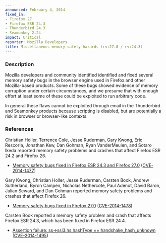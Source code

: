 ```yaml
---
announced: February 4, 2014
fixed_in:
- Firefox 27
- Firefox ESR 24.3
- Thunderbird 24.3
- Seamonkey 2.24
impact: Critical
reporter: Mozilla Developers
title: Miscellaneous memory safety hazards (rv:27.0 / rv:24.3)
---
```


<h3>Description</h3>

<p>Mozilla developers and community identified identified and fixed several
memory safety bugs in the browser engine used in Firefox and other Mozilla-based
products. Some of these bugs showed evidence of memory corruption under certain
circumstances, and we presume that with enough effort at least some of these
could be exploited to run arbitrary code.</p>

<p class="note">In general these flaws cannot be exploited through email in the
Thunderbird and Seamonkey products because scripting is disabled, but are
potentially a risk in browser or browser-like contexts.</p>
<h3>References</h3>

<p>Christian Holler, Terrence Cole, Jesse Ruderman, Gary Kwong, Eric Rescorla,
Jonathan Kew, Dan Gohman, Ryan VanderMeulen, and Sotaro Ikeda
reported memory safety problems and crashes that affect Firefox ESR 24.2 and
Firefox 26.</p>

<ul>
  <li><a href="https://bugzilla.mozilla.org/buglist.cgi?bug_id=921470,937697,951366,953114,945939,950000,950438,925896,937132,936808,945334">
          Memory safety bugs fixed in Firefox ESR 24.3 and Firefox 27.0</a> (<a href="http://cve.mitre.org/cgi-bin/cvename.cgi?name=CVE-2014-1477" class="ex-ref">CVE-2014-1477</a>)</li>
</ul>


<p>Gary Kwong, Christian Holler, Jesse Ruderman, Carsten Book, Andrew
Sutherland, Byron Campen, Nicholas Nethercote, Paul Adenot, David Baron, Julian
Seward, and Dan Gohman reported memory safety problems and crashes that affect
Firefox 26.</p>

<ul>
  <li><a href="https://bugzilla.mozilla.org/buglist.cgi?bug_id=944321,911707,938431,944278,922603,925308,950452,939472,944851,924348,932162,942940,945585,946733,953373,867597,911845,916635">
          Memory safety bugs fixed in Firefox 27.0</a> (<a href="http://cve.mitre.org/cgi-bin/cvename.cgi?name=CVE-2014-1478" class="ex-ref">CVE-2014-1478</a>)</li>
</ul>

<p>Carsten Book reported a memory safety problem and crash that affects Firefox
ESR 24.3, which has been fixed in Firefox ESR 24.4.</p>

<ul>
  <li><a href="https://bugzilla.mozilla.org/show_bug.cgi?id=942152">
          Assertion failure: ss-&gt;ssl3.hs.hashType == handshake_hash_unknown</a>
(<a href="http://cve.mitre.org/cgi-bin/cvename.cgi?name=CVE-2014-1495" class="ex-ref">CVE-2014-1495</a>)</li>
</ul>



